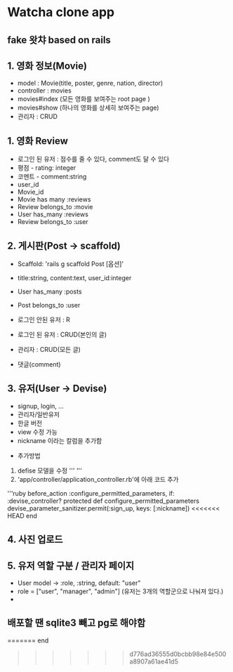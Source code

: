 # Watcha clone app
fake 왓챠 based on rails
---
## 1. 영화 정보(Movie)
- model : Movie(title, poster, genre, nation, director)
- controller : movies
- movies#index (모든 영화를 보여주는 root page )
- movies#show (하나의 영화를 상세히 보여주는 page)
- 관리자 : CRUD

## 1. 영화 Review
- 로그인 된 유저 : 점수를 줄 수 있다, comment도 달 수 있다
- 평점 - rating: integer
- 코멘트 - comment:string
- user_id
- Movie_id
- Movie has many :reviews
- Review belongs_to :movie
- User has_many :reviews
- Review belongs_to :user

## 2. 게시판(Post -> scaffold)
- Scaffold: 'rails g scaffold Post [옵션]'
- title:string, content:text, user_id:integer
- User has_many :posts
- Post belongs_to :user

- 로그인 안된 유저 : R
- 로그인 된 유저 : CRUD(본인의 글)
- 관리자 : CRUD(모든 글)
- 댓글(comment)

## 3. 유저(User -> Devise)
- signup, login, ...
- 관리자/일반유저
- 한글 버전
- view 수정 가능
- nickname 이라는 칼럼을 추가함
 * 추가방법
 1. defise 모델을 수정
 '''
 '''
 2. 'app/controller/application_controller.rb'에 아래 코드 추가

 '''ruby
 before_action :configure_permitted_parameters, if: :devise_controller?
 protected
 def configure_permitted_parameters
   devise_parameter_sanitizer.permit(:sign_up, keys: [:nickname])
<<<<<<< HEAD
 end 

## 4. 사진 업로드

## 5. 유저 역할 구분 / 관리자 페이지
- User model -> :role, :string, default: "user"
- role = ["user", "manager", "admin"] (유저는 3개의 역할군으로 나눠져 있다.)
-
## 배포할 땐 sqlite3 빼고 pg로 해야함
=======
 end
>>>>>>> d776ad36555d0bcbb98e84e500a8907a61ae41d5

